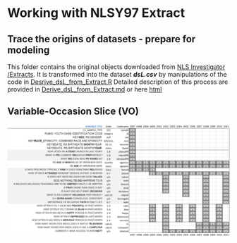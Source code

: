 
Working with NLSY97 Extract
========================================================

## Trace the origins of datasets - prepare for modeling

This folder contains the original objects downloaded from [NLS Investigator](https://www.nlsinfo.org/investigator/pages/login.jsp) [/Extracts](./Extracts). It is transformed into the dataset ***dsL.csv***  by manipulations of the code in [Desrive_dsL_from_Extract.R](./Derive_dsL_from_Extract.R) Detailed description of this process are provided in [Derive_dsL_from_Extract.md](./Derive_dsL_from_Extract.md) or here [html](./Derive_dsL_from_Extract.html)

## Variable-Occasion Slice (**VO**) 
<img link src="./figure_rmd/variables_layout.png" alt="Databox slice" style="width:700px;"/>  

<!--
pathMd <- base::file.path("./", c("README.md"))
pathHtml <- base::gsub(pattern=".md$", replacement=".html", x=pathMd)
markdown::markdownToHTML(file=pathMd, output=pathHtml)
-->

